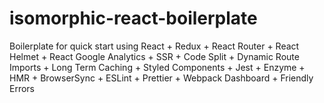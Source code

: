 # isomorphic-react-boilerplate
Boilerplate for quick start using React + Redux + React Router + React Helmet + React Google Analytics + SSR + Code Split + Dynamic Route Imports + Long Term Caching + Styled Components + Jest + Enzyme + HMR + BrowserSync + ESLint + Prettier + Webpack Dashboard + Friendly Errors
